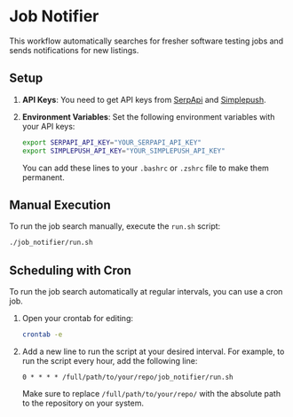 # Job Notifier

This workflow automatically searches for fresher software testing jobs and sends notifications for new listings.

## Setup

1.  **API Keys**: You need to get API keys from [SerpApi](https://serpapi.com/) and [Simplepush](https://simplepush.io/).

2.  **Environment Variables**: Set the following environment variables with your API keys:
    ```bash
    export SERPAPI_API_KEY="YOUR_SERPAPI_API_KEY"
    export SIMPLEPUSH_API_KEY="YOUR_SIMPLEPUSH_API_KEY"
    ```
    You can add these lines to your `.bashrc` or `.zshrc` file to make them permanent.

## Manual Execution

To run the job search manually, execute the `run.sh` script:

```bash
./job_notifier/run.sh
```

## Scheduling with Cron

To run the job search automatically at regular intervals, you can use a cron job.

1.  Open your crontab for editing:
    ```bash
    crontab -e
    ```

2.  Add a new line to run the script at your desired interval. For example, to run the script every hour, add the following line:
    ```cron
    0 * * * * /full/path/to/your/repo/job_notifier/run.sh
    ```
    Make sure to replace `/full/path/to/your/repo/` with the absolute path to the repository on your system.
